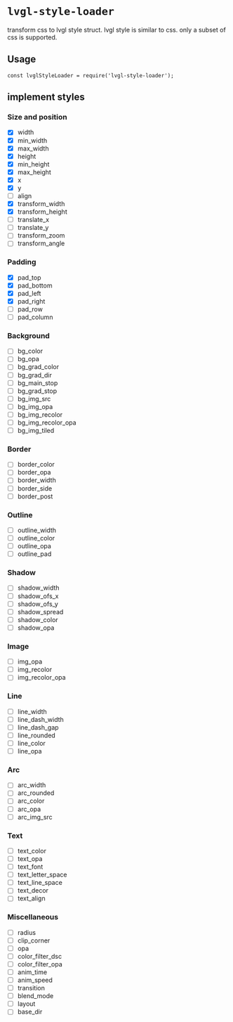 # `lvgl-style-loader`

transform css to lvgl style struct. lvgl style is similar to css. only a subset of css is supported.

## Usage

```
const lvglStyleLoader = require('lvgl-style-loader');
```


## implement styles

### Size and position
- [x] width
- [x] min_width
- [x] max_width
- [x] height
- [x] min_height
- [x] max_height
- [x] x
- [x] y
- [ ] align
- [x] transform_width
- [x] transform_height
- [ ] translate_x
- [ ] translate_y
- [ ] transform_zoom
- [ ] transform_angle

### Padding
- [x] pad_top
- [x] pad_bottom
- [x] pad_left
- [x] pad_right
- [ ] pad_row
- [ ] pad_column

### Background
- [ ] bg_color
- [ ] bg_opa
- [ ] bg_grad_color
- [ ] bg_grad_dir
- [ ] bg_main_stop
- [ ] bg_grad_stop
- [ ] bg_img_src
- [ ] bg_img_opa
- [ ] bg_img_recolor
- [ ] bg_img_recolor_opa
- [ ] bg_img_tiled

### Border
- [ ] border_color
- [ ] border_opa
- [ ] border_width
- [ ] border_side
- [ ] border_post

### Outline
- [ ] outline_width
- [ ] outline_color
- [ ] outline_opa
- [ ] outline_pad

### Shadow
- [ ] shadow_width
- [ ] shadow_ofs_x
- [ ] shadow_ofs_y
- [ ] shadow_spread
- [ ] shadow_color
- [ ] shadow_opa

### Image
- [ ] img_opa
- [ ] img_recolor
- [ ] img_recolor_opa

### Line
- [ ] line_width
- [ ] line_dash_width
- [ ] line_dash_gap
- [ ] line_rounded
- [ ] line_color
- [ ] line_opa

### Arc
- [ ] arc_width
- [ ] arc_rounded
- [ ] arc_color
- [ ] arc_opa
- [ ] arc_img_src

### Text
- [ ] text_color
- [ ] text_opa
- [ ] text_font
- [ ] text_letter_space
- [ ] text_line_space
- [ ] text_decor
- [ ] text_align

### Miscellaneous
- [ ] radius
- [ ] clip_corner
- [ ] opa
- [ ] color_filter_dsc
- [ ] color_filter_opa
- [ ] anim_time
- [ ] anim_speed
- [ ] transition
- [ ] blend_mode
- [ ] layout
- [ ] base_dir